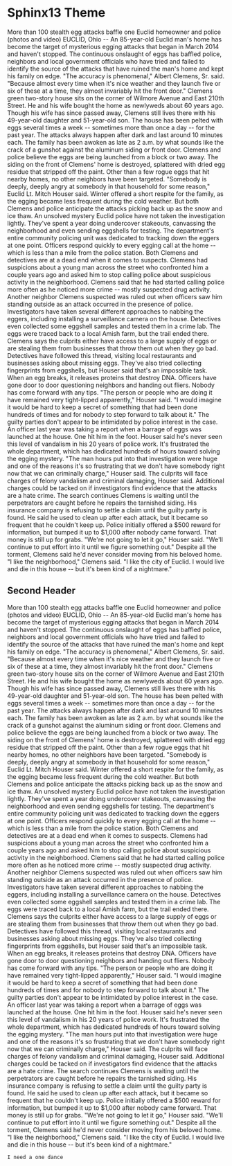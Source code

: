 # Sphinx13 Theme

More than 100 stealth egg attacks baffle one Euclid homeowner and police (photos and video) EUCLID, Ohio -- An 85-year-old Euclid man's home has become the target of mysterious egging attacks that began in March 2014 and haven't stopped. The continuous onslaught of eggs has baffled police, neighbors and local government officials who have tried and failed to identify the source of the attacks that have ruined the man's home and kept his family on edge. "The accuracy is phenomenal," Albert Clemens, Sr. said. "Because almost every time when it's nice weather and they launch five or six of these at a time, they almost invariably hit the front door." Clemens green two-story house sits on the corner of Wilmore Avenue and East 210th Street. He and his wife bought the home as newlyweds about 60 years ago. Though his wife has since passed away, Clemens still lives there with his 49-year-old daughter and 51-year-old son. The house has been pelted with eggs several times a week -- sometimes more than once a day -- for the past year. The attacks always happen after dark and last around 10 minutes each. The family has been awoken as late as 2 a.m. by what sounds like the crack of a gunshot against the aluminum siding or front door. Clemens and police believe the eggs are being launched from a block or two away. The siding on the front of Clemens' home is destroyed, splattered with dried egg residue that stripped off the paint. Other than a few rogue eggs that hit nearby homes, no other neighbors have been targeted. "Somebody is deeply, deeply angry at somebody in that household for some reason," Euclid Lt. Mitch Houser said. Winter offered a short respite for the family, as the egging became less frequent during the cold weather. But both Clemens and police anticipate the attacks picking back up as the snow and ice thaw. An unsolved mystery Euclid police have not taken the investigation lightly. They've spent a year doing undercover stakeouts, canvassing the neighborhood and even sending eggshells for testing. The department's entire community policing unit was dedicated to tracking down the eggers at one point. Officers respond quickly to every egging call at the home -- which is less than a mile from the police station. Both Clemens and detectives are at a dead end when it comes to suspects. Clemens had suspicions about a young man across the street who confronted him a couple years ago and asked him to stop calling police about suspicious activity in the neighborhood. Clemens said that he had started calling police more often as he noticed more crime -- mostly suspected drug activity. Another neighbor Clemens suspected was ruled out when officers saw him standing outside as an attack occurred in the presence of police. Investigators have taken several different approaches to nabbing the eggers, including installing a surveillance camera on the house. Detectives even collected some eggshell samples and tested them in a crime lab. The eggs were traced back to a local Amish farm, but the trail ended there. Clemens says the culprits either have access to a large supply of eggs or are stealing them from businesses that throw them out when they go bad. Detectives have followed this thread, visiting local restaurants and businesses asking about missing eggs. They've also tried collecting fingerprints from eggshells, but Houser said that's an impossible task. When an egg breaks, it releases proteins that destroy DNA. Officers have gone door to door questioning neighbors and handing out fliers. Nobody has come forward with any tips. "The person or people who are doing it have remained very tight-lipped apparently," Houser said. "I would imagine it would be hard to keep a secret of something that had been done hundreds of times and for nobody to step forward to talk about it." The guilty parties don't appear to be intimidated by police interest in the case. An officer last year was taking a report when a barrage of eggs was launched at the house. One hit him in the foot. Houser said he's never seen this level of vandalism in his 20 years of police work. It's frustrated the whole department, which has dedicated hundreds of hours toward solving the egging mystery. "The man hours put into that investigation were huge and one of the reasons it's so frustrating that we don't have somebody right now that we can criminally charge," Houser said. The culprits will face charges of felony vandalism and criminal damaging, Houser said. Additional charges could be tacked on if investigators find evidence that the attacks are a hate crime. The search continues Clemens is waiting until the perpetrators are caught before he repairs the tarnished siding. His insurance company is refusing to settle a claim until the guilty party is found. He said he used to clean up after each attack, but it became so frequent that he couldn't keep up. Police initially offered a $500 reward for information, but bumped it up to $1,000 after nobody came forward. That money is still up for grabs. "We're not going to let it go," Houser said. "We'll continue to put effort into it until we figure something out." Despite all the torment, Clemens said he'd never consider moving from his beloved home. "I like the neighborhood," Clemens said. "I like the city of Euclid. I would live and die in this house -- but it's been kind of a nightmare."

## Second Header

More than 100 stealth egg attacks baffle one Euclid homeowner and police (photos and video) EUCLID, Ohio -- An 85-year-old Euclid man's home has become the target of mysterious egging attacks that began in March 2014 and haven't stopped. The continuous onslaught of eggs has baffled police, neighbors and local government officials who have tried and failed to identify the source of the attacks that have ruined the man's home and kept his family on edge. "The accuracy is phenomenal," Albert Clemens, Sr. said. "Because almost every time when it's nice weather and they launch five or six of these at a time, they almost invariably hit the front door." Clemens green two-story house sits on the corner of Wilmore Avenue and East 210th Street. He and his wife bought the home as newlyweds about 60 years ago. Though his wife has since passed away, Clemens still lives there with his 49-year-old daughter and 51-year-old son. The house has been pelted with eggs several times a week -- sometimes more than once a day -- for the past year. The attacks always happen after dark and last around 10 minutes each. The family has been awoken as late as 2 a.m. by what sounds like the crack of a gunshot against the aluminum siding or front door. Clemens and police believe the eggs are being launched from a block or two away. The siding on the front of Clemens' home is destroyed, splattered with dried egg residue that stripped off the paint. Other than a few rogue eggs that hit nearby homes, no other neighbors have been targeted. "Somebody is deeply, deeply angry at somebody in that household for some reason," Euclid Lt. Mitch Houser said. Winter offered a short respite for the family, as the egging became less frequent during the cold weather. But both Clemens and police anticipate the attacks picking back up as the snow and ice thaw. An unsolved mystery Euclid police have not taken the investigation lightly. They've spent a year doing undercover stakeouts, canvassing the neighborhood and even sending eggshells for testing. The department's entire community policing unit was dedicated to tracking down the eggers at one point. Officers respond quickly to every egging call at the home -- which is less than a mile from the police station. Both Clemens and detectives are at a dead end when it comes to suspects. Clemens had suspicions about a young man across the street who confronted him a couple years ago and asked him to stop calling police about suspicious activity in the neighborhood. Clemens said that he had started calling police more often as he noticed more crime -- mostly suspected drug activity. Another neighbor Clemens suspected was ruled out when officers saw him standing outside as an attack occurred in the presence of police. Investigators have taken several different approaches to nabbing the eggers, including installing a surveillance camera on the house. Detectives even collected some eggshell samples and tested them in a crime lab. The eggs were traced back to a local Amish farm, but the trail ended there. Clemens says the culprits either have access to a large supply of eggs or are stealing them from businesses that throw them out when they go bad. Detectives have followed this thread, visiting local restaurants and businesses asking about missing eggs. They've also tried collecting fingerprints from eggshells, but Houser said that's an impossible task. When an egg breaks, it releases proteins that destroy DNA. Officers have gone door to door questioning neighbors and handing out fliers. Nobody has come forward with any tips. "The person or people who are doing it have remained very tight-lipped apparently," Houser said. "I would imagine it would be hard to keep a secret of something that had been done hundreds of times and for nobody to step forward to talk about it." The guilty parties don't appear to be intimidated by police interest in the case. An officer last year was taking a report when a barrage of eggs was launched at the house. One hit him in the foot. Houser said he's never seen this level of vandalism in his 20 years of police work. It's frustrated the whole department, which has dedicated hundreds of hours toward solving the egging mystery. "The man hours put into that investigation were huge and one of the reasons it's so frustrating that we don't have somebody right now that we can criminally charge," Houser said. The culprits will face charges of felony vandalism and criminal damaging, Houser said. Additional charges could be tacked on if investigators find evidence that the attacks are a hate crime. The search continues Clemens is waiting until the perpetrators are caught before he repairs the tarnished siding. His insurance company is refusing to settle a claim until the guilty party is found. He said he used to clean up after each attack, but it became so frequent that he couldn't keep up. Police initially offered a $500 reward for information, but bumped it up to $1,000 after nobody came forward. That money is still up for grabs. "We're not going to let it go," Houser said. "We'll continue to put effort into it until we figure something out." Despite all the torment, Clemens said he'd never consider moving from his beloved home. "I like the neighborhood," Clemens said. "I like the city of Euclid. I would live and die in this house -- but it's been kind of a nightmare."

``` {tip}
I need a one dance
```